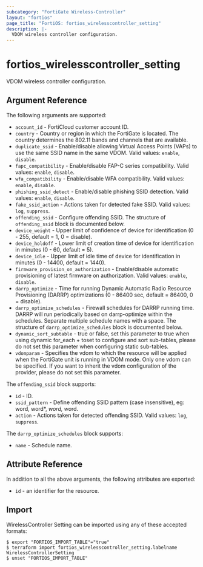 ```yaml
---
subcategory: "FortiGate Wireless-Controller"
layout: "fortios"
page_title: "FortiOS: fortios_wirelesscontroller_setting"
description: |-
  VDOM wireless controller configuration.
---
```


# fortios_wirelesscontroller_setting
VDOM wireless controller configuration.

## Argument Reference

The following arguments are supported:

* `account_id` - FortiCloud customer account ID.
* `country` - Country or region in which the FortiGate is located. The country determines the 802.11 bands and channels that are available.
* `duplicate_ssid` - Enable/disable allowing Virtual Access Points (VAPs) to use the same SSID name in the same VDOM. Valid values: `enable`, `disable`.
* `fapc_compatibility` - Enable/disable FAP-C series compatibility. Valid values: `enable`, `disable`.
* `wfa_compatibility` - Enable/disable WFA compatibility. Valid values: `enable`, `disable`.
* `phishing_ssid_detect` - Enable/disable phishing SSID detection. Valid values: `enable`, `disable`.
* `fake_ssid_action` - Actions taken for detected fake SSID. Valid values: `log`, `suppress`.
* `offending_ssid` - Configure offending SSID. The structure of `offending_ssid` block is documented below.
* `device_weight` - Upper limit of confidence of device for identification (0 - 255, default = 1, 0 = disable).
* `device_holdoff` - Lower limit of creation time of device for identification in minutes (0 - 60, default = 5).
* `device_idle` - Upper limit of idle time of device for identification in minutes (0 - 14400, default = 1440).
* `firmware_provision_on_authorization` - Enable/disable automatic provisioning of latest firmware on authorization. Valid values: `enable`, `disable`.
* `darrp_optimize` - Time for running Dynamic Automatic Radio Resource Provisioning (DARRP) optimizations (0 - 86400 sec, default = 86400, 0 = disable).
* `darrp_optimize_schedules` - Firewall schedules for DARRP running time. DARRP will run periodically based on darrp-optimize within the schedules. Separate multiple schedule names with a space. The structure of `darrp_optimize_schedules` block is documented below.
* `dynamic_sort_subtable` - true or false, set this parameter to true when using dynamic for_each + toset to configure and sort sub-tables, please do not set this parameter when configuring static sub-tables.
* `vdomparam` - Specifies the vdom to which the resource will be applied when the FortiGate unit is running in VDOM mode. Only one vdom can be specified. If you want to inherit the vdom configuration of the provider, please do not set this parameter.

The `offending_ssid` block supports:

* `id` - ID.
* `ssid_pattern` - Define offending SSID pattern (case insensitive), eg: word, word*, *word, wo*rd.
* `action` - Actions taken for detected offending SSID. Valid values: `log`, `suppress`.

The `darrp_optimize_schedules` block supports:

* `name` - Schedule name.


## Attribute Reference

In addition to all the above arguments, the following attributes are exported:
* `id` - an identifier for the resource.

## Import

WirelessController Setting can be imported using any of these accepted formats:
```
$ export "FORTIOS_IMPORT_TABLE"="true"
$ terraform import fortios_wirelesscontroller_setting.labelname WirelessControllerSetting
$ unset "FORTIOS_IMPORT_TABLE"
```
